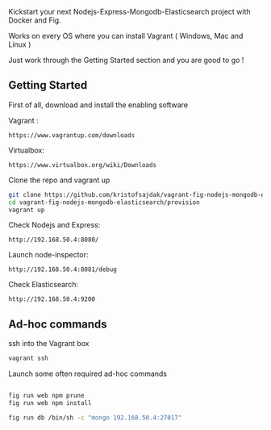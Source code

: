 

Kickstart your next Nodejs-Express-Mongodb-Elasticsearch project with Docker and Fig.

Works on every OS where you can install Vagrant ( Windows, Mac and Linux )

Just work through the Getting Started section and you are good to go !


Getting Started
---------------

First of all, download and install the enabling software

Vagrant :
```
https://www.vagrantup.com/downloads
```

Virtualbox:
```
https://www.virtualbox.org/wiki/Downloads
```

Clone the repo and vagrant up

```bash
git clone https://github.com/kristofsajdak/vagrant-fig-nodejs-mongodb-elasticsearch
cd vagrant-fig-nodejs-mongodb-elasticsearch/provision
vagrant up
```



Check Nodejs and Express:
```
http://192.168.50.4:8080/
```

Launch node-inspector:
```
http://192.168.50.4:8081/debug
```

Check Elasticsearch:
```
http://192.168.50.4:9200
```

Ad-hoc commands
---------------

ssh into the Vagrant box
```bash
vagrant ssh
```

Launch some often required ad-hoc commands
```bash

fig run web npm prune
fig run web npm install

fig run db /bin/sh -c "mongo 192.168.50.4:27017"

```
